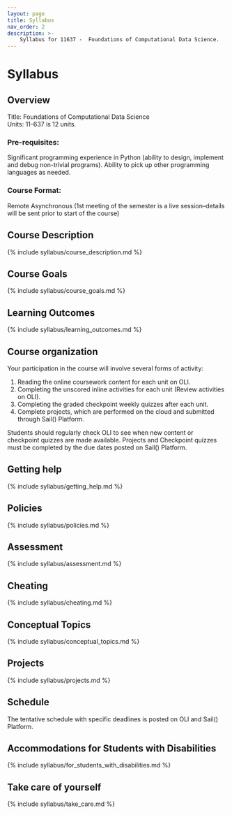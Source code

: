 ```yaml
---
layout: page
title: Syllabus
nav_order: 2
description: >-
    Syllabus for 11637 -  Foundations of Computational Data Science.
---
```


# Syllabus
<!-- {: .no_toc }

1. TOC
{:toc} -->

## Overview

Title: Foundations of Computational Data Science <br />
Units: 11-637 is 12 units. <br />

### Pre-requisites:

Significant programming experience in Python (ability to design, implement and debug non-trivial programs). Ability to pick up other programming languages as needed.

### Course Format:

Remote Asynchronous (1st meeting of the semester is a live session–details will be sent prior to start of the course)

## Course Description

{% include syllabus/course_description.md %}

## Course Goals 

{% include syllabus/course_goals.md %}

## Learning Outcomes

{% include syllabus/learning_outcomes.md %}

## Course organization

Your participation in the course will involve several forms of activity:

1. Reading the online coursework content for each unit on OLI.
2. Completing the unscored inline activities for each unit (Review activities on OLI).
3. Completing the graded checkpoint weekly quizzes after each unit. 
4. Complete projects, which are performed on the cloud and submitted through Sail() Platform.

Students should regularly check OLI to see when new content or checkpoint quizzes are made available. Projects and Checkpoint quizzes must be completed by the due dates posted on Sail() Platform.

## Getting help

{% include syllabus/getting_help.md %}

## Policies

{% include syllabus/policies.md %}

## Assessment

{% include syllabus/assessment.md %}

## Cheating

{% include syllabus/cheating.md %}

## Conceptual Topics

{% include syllabus/conceptual_topics.md %}

## Projects

{% include syllabus/projects.md %}

## Schedule

The tentative schedule with specific deadlines is posted on OLI and Sail() Platform.

## Accommodations for Students with Disabilities

{% include syllabus/for_students_with_disabilities.md %}

## Take care of yourself

{% include syllabus/take_care.md %}







